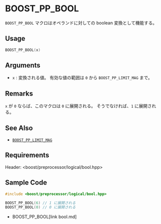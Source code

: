 # BOOST_PP_BOOL

`BOOST_PP_BOOL` マクロはオペランドに対しての boolean 変換として機能する。

## Usage

```cpp
BOOST_PP_BOOL(x)
```

## Arguments

- `x` :
	変換される値。
	有効な値の範囲は `0` から `BOOST_PP_LIMIT_MAG` まで。

## Remarks

`x` が `0` ならば、このマクロは `0` に展開される。
そうでなければ、`1` に展開される。

## See Also

- [`BOOST_PP_LIMIT_MAG`](limit_mag.md)

## Requirements

Header: &lt;boost/preprocessor/logical/bool.hpp&gt;

## Sample Code

```cpp
#include <boost/preprocessor/logical/bool.hpp>

BOOST_PP_BOOL(6) // 1 に展開される
BOOST_PP_BOOL(0) // 0 に展開される
```
* BOOST_PP_BOOL[link bool.md]

